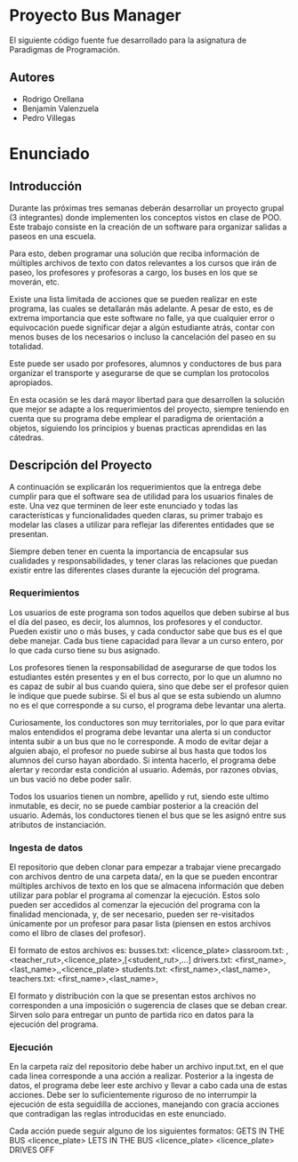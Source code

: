 # Proyecto Bus Manager
El siguiente código fuente fue desarrollado para la asignatura de Paradigmas de Programación.
## Autores
* Rodrigo Orellana
* Benjamín Valenzuela
* Pedro Villegas
# Enunciado
## Introducción
Durante las próximas tres semanas deberán desarrollar un proyecto grupal (3 integrantes) donde implementen los conceptos vistos en clase de POO. Este trabajo consiste en la creación de un software para organizar salidas a paseos en una escuela. 

Para esto, deben programar una solución que reciba información de múltiples archivos de texto con datos relevantes a los cursos que irán de paseo, los profesores y profesoras a cargo, los buses en los que se moverán, etc. 

Existe una lista limitada de acciones que se pueden realizar en este programa, las cuales se detallarán más adelante. A pesar de esto, es de extrema importancia que este software no falle, ya que cualquier error o equivocación puede significar dejar a algún estudiante atrás, contar con menos buses de los necesarios o incluso la cancelación del paseo en su totalidad. 

Este puede ser usado por profesores, alumnos y conductores de bus para organizar el transporte y asegurarse de que se cumplan los protocolos apropiados. 

En esta ocasión se les dará mayor libertad para que desarrollen la solución que mejor se adapte a los requerimientos del proyecto, siempre teniendo en cuenta que su programa debe emplear el paradigma de orientación a objetos, siguiendo los principios y buenas practicas aprendidas en las cátedras.

## Descripción del Proyecto
A continuación se explicarán los requerimientos que la entrega debe cumplir para que el software sea de utilidad para los usuarios finales de este. Una vez que terminen de leer este enunciado y todas las características y funcionalidades queden claras, su primer trabajo es modelar las clases a utilizar para reflejar las diferentes entidades que se presentan.

Siempre deben tener en cuenta la importancia de encapsular sus cualidades y responsabilidades, y tener claras las relaciones que puedan existir entre las diferentes clases durante la ejecución del programa.

### Requerimientos
Los usuarios de este programa son todos aquellos que deben subirse al bus el día del paseo, es decir, los alumnos, los profesores y el conductor. Pueden existir uno o más buses, y cada conductor sabe que bus es el que debe manejar. Cada bus tiene capacidad para llevar a un curso entero, por lo que cada curso tiene su bus asignado.

Los profesores tienen la responsabilidad de asegurarse de que todos los estudiantes estén presentes y en el bus correcto, por lo que un alumno no es capaz de subir al bus cuando quiera, sino que debe ser el profesor quien le indique que puede subirse. Si el bus al que se esta subiendo un alumno no es el que corresponde a su curso, el programa debe levantar una alerta.

Curiosamente, los conductores son muy territoriales, por lo que para evitar malos entendidos el programa debe levantar una alerta si un conductor intenta subir a un bus que no le corresponde. A modo de evitar dejar a alguien abajo, el profesor no puede subirse al bus hasta que todos los alumnos del curso hayan abordado. Si intenta hacerlo, el programa debe alertar y recordar esta condición al usuario. Además, por razones obvias, un bus vació no debe poder salir.

Todos los usuarios tienen un nombre, apellido y rut, siendo este ultimo inmutable, es decir, no se puede cambiar posterior a la creación del usuario. Además, los conductores tienen el bus que se les asignó entre sus atributos de instanciación.

### Ingesta de datos
El repositorio que deben clonar para empezar a trabajar viene precargado con archivos dentro de una carpeta data/, en la que se pueden encontrar múltiples archivos de texto en los que se almacena información que deben utilizar para poblar el programa al comenzar la ejecución. Estos solo pueden ser accedidos al comenzar la ejecución del programa con la finalidad mencionada, y, de ser necesario, pueden ser re-visitados únicamente por un profesor para pasar lista (piensen en estos archivos como el libro de clases del profesor).

El formato de estos archivos es:
busses.txt: <licence_plate>
classroom.txt: <name>,<teacher_rut>,<licence_plate>,[<student_rut>,...]
drivers.txt: <first_name>,<last_name>,<rut>,<licence_plate>
students.txt: <first_name>,<last_name>,<rut>
teachers.txt: <first_name>,<last_name>,<rut>

El formato y distribución con la que se presentan estos archivos no corresponden a una imposición o sugerencia de clases que se deban crear. Sirven solo para entregar un punto de partida rico en datos para la ejecución del programa.

### Ejecución
En la carpeta raíz del repositorio debe haber un archivo input.txt, en el que cada linea corresponde a una acción a realizar. Posterior a la ingesta de datos, el programa debe leer este archivo y llevar a cabo cada una de estas acciones. Debe ser lo suficientemente riguroso de no interrumpir la ejecución de esta seguidilla de acciones, manejando con gracia acciones que contradigan las reglas introducidas en este enunciado.

Cada acción puede seguir alguno de los siguientes formatos:
<rut> GETS IN THE BUS <licence_plate>
<rut> LETS <rut> IN THE BUS <licence_plate>
<licence_plate> DRIVES OFF
